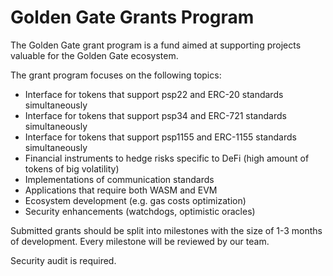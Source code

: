 # Golden Gate Grants Program

The Golden Gate grant program is a fund aimed at supporting projects valuable for the Golden Gate ecosystem.

The grant program focuses on the following topics:

* Interface for tokens that support psp22 and ERC-20 standards simultaneously&#x20;
* Interface for tokens that support psp34 and ERC-721 standards simultaneously&#x20;
* Interface for tokens that support psp1155 and ERC-1155 standards simultaneously
* Financial instruments to hedge risks specific to DeFi (high amount of tokens of big volatility)
* Implementations of communication standards
* Applications that require both WASM and EVM&#x20;
* Ecosystem development (e.g. gas costs optimization)
* Security enhancements (watchdogs, optimistic oracles)

Submitted grants should be split into milestones with the size of 1-3 months of development. Every milestone will be reviewed by our team.

Security audit is required.
